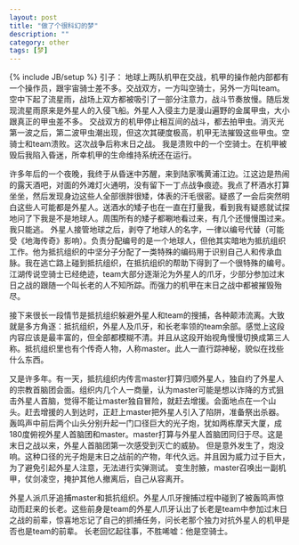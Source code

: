 ```yaml
---
layout: post
title: "做了个很科幻的梦"
description: ""
category: other
tags: [梦]
---
```

{% include JB/setup %}
引子：
地球上两队机甲在交战，机甲的操作舱内部都有一个操作员，跟宇宙骑士差不多。交战双方，一方叫空骑士，另外一方叫team。
空中下起了流星雨，战场上双方都被吸引了一部分注意力，战斗节奏放慢。随后发现流星雨原来是外星人的入侵飞船。外星人入侵主力是漫山遍野的金属甲虫，大小跟真正的甲虫差不多。
交战双方的机甲停止相互间的战斗，都去拍甲虫。消灭光第一波之后，第二波甲虫潮出现，但这次其硬度极高，机甲无法摧毁这些甲虫。空骑士和team溃败。这次战争后称末日之战。
我是溃败中的一个空骑士。在机甲被毁后我陷入昏迷，所幸机甲的生命维持系统还在运行。

许多年后的一个夜晚，我终于从昏迷中苏醒，来到陆家嘴黄浦江边。江这边是热闹的露天酒吧，对面的外滩灯火通明，没有留下一丁点战争痕迹。我点了杯酒水打算坐坐，然后发现身边这些人全部很胖很矮，体表的汗毛很密。疑惑了一会后突然明白这些人可能都是外星人。送酒水的矮子也在一直在打量我，看到我有疑惑就试探地问了下我是不是地球人。周围所有的矮子都唰地看过来，有几个还慢慢围过来。
我只能逃。
外星人接管地球之后，剥夺了地球人的名字，一律以编号代替（可能受《地海传奇》影响）。负责分配编号的是一个地球人，但他其实暗地为抵抗组织工作。他为抵抗组织的中坚分子分配了一类特殊的编码用于识别自己人和传承血脉。我在逃亡路上碰到抵抗组织，在抵抗组织的帮助下得到了一个很特殊的编号。
江湖传说空骑士已经绝迹，team大部分逐渐沦为外星人的爪牙，少部分参加过末日之战的跟随一个叫长老的人不知所踪。而强力的机甲在末日之战中都被摧毁殆尽。

接下来很长一段情节是抵抗组织躲避外星人和team的搜捕，各种颠沛流离。大致就是多方角逐：抵抗组织，外星人及爪牙，和长老率领的team余部。感觉上这段内容应该是最丰富的，但全部都模糊不清。并且从这段开始视角慢慢切换成第三人称。抵抗组织里也有个传奇人物，人称master。此人一直行踪神秘，貌似在找些什么东西。

又是许多年。有一天，抵抗组织内传言master打算归顺外星人，独自约了外星人的宗教首脑团会面。组织内几个人一商量，认为master可能是想以诈降的方式狙击外星人首脑，觉得不能让master独自冒险，就赶去增援。会面地点在一个山头。赶去增援的人到达时，正赶上master把外星人引入了陷阱，准备祭出杀器。轰鸣声中前后两个山头分别升起一门口径巨大的光子炮，犹如两栋摩天大厦，成180度俯视外星人首脑团和master。master打算与外星人首脑团同归于尽。这是末日之战以来，外星人首脑团第一次感受到灭亡的威胁。
但是意外发生了，炮没响。这种口径的光子炮是末日之战前的产物，年代久远。并且因为威力过于巨大，为了避免引起外星人注意，无法进行实弹测试。
变生肘腋，master召唤出一副机甲，仗剑凌空，掩护其他人撤离后，自己从容离开。

外星人派爪牙追捕master和抵抗组织。外星人爪牙搜捕过程中碰到了被轰鸣声惊动而赶来的长老。这些前身是team的外星人爪牙认出了长老是team中参加过末日之战的前辈，惊喜地忘记了自己的抓捕任务，问长老那个独力对抗外星人的机甲是否也是team的前辈。
长老回忆起往事，不胜唏嘘：他是空骑士。